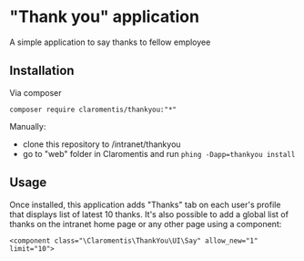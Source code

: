# "Thank you" application

A simple application to say thanks to fellow employee

## Installation

Via composer

``composer require claromentis/thankyou:"*"``

Manually:
  * clone this repository to /intranet/thankyou
  * go to "web" folder in Claromentis and run ``phing -Dapp=thankyou install``

## Usage

Once installed, this application adds "Thanks" tab on each user's profile that displays list of latest 10 thanks.
It's also possible to add a global list of thanks on the intranet home page or any other page using a component:

``<component class="\Claromentis\ThankYou\UI\Say" allow_new="1" limit="10">``

